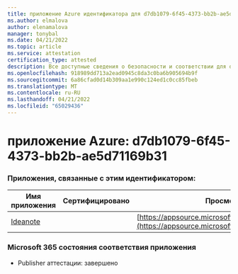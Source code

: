```yaml
---
title: приложение Azure идентификатора для d7db1079-6f45-4373-bb2b-ae5d71169b31
ms.author: elmalova
author: elenamalova
manager: tonybal
ms.date: 04/21/2022
ms.topic: article
ms.service: attestation
certification_type: attested
description: Все доступные сведения о безопасности и соответствии для d7db1079-6f45-4373-bb2b-ae5d71169b31.
ms.openlocfilehash: 918989dd713a2ead0945c8da3c0ba6b905694b9f
ms.sourcegitcommit: 6a86cfad0d14b309aa1e990c124ed1c0cc85fbeb
ms.translationtype: MT
ms.contentlocale: ru-RU
ms.lasthandoff: 04/21/2022
ms.locfileid: "65029436"
---
```

# <a name="azure-app-id-d7db1079-6f45-4373-bb2b-ae5d71169b31"></a>приложение Azure: d7db1079-6f45-4373-bb2b-ae5d71169b31


### <a name="apps-associated-with-this-id"></a>Приложения, связанные с этим идентификатором:
| **Имя приложения** | **Сертифицировано** | **Просмотр в AppSource** |
|--------------|---------------|-----------------------|
| [Ideanote](../forward/WA200003876.md) |  | [https://appsource.microsoft.com/product/office/WA200003876](https://appsource.microsoft.com/product/office/WA200003876) |

### <a name="microsoft-365-app-compliance-status"></a>Microsoft 365 состояния соответствия приложения
- Publisher аттестации: завершено
